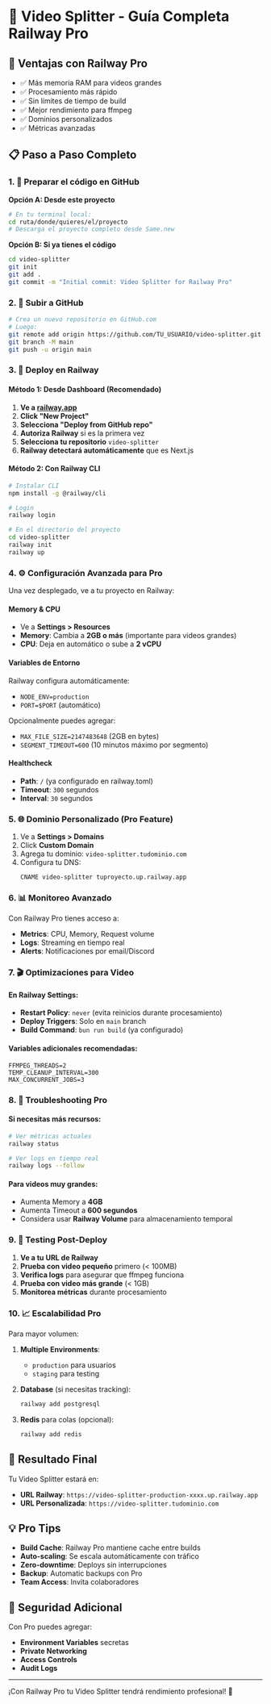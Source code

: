 # 🚀 Video Splitter - Guía Completa Railway Pro

## 🎯 Ventajas con Railway Pro
- ✅ Más memoria RAM para videos grandes
- ✅ Procesamiento más rápido
- ✅ Sin límites de tiempo de build
- ✅ Mejor rendimiento para ffmpeg
- ✅ Dominios personalizados
- ✅ Métricas avanzadas

## 📋 Paso a Paso Completo

### 1. 📁 Preparar el código en GitHub

**Opción A: Desde este proyecto**
```bash
# En tu terminal local:
cd ruta/donde/quieres/el/proyecto
# Descarga el proyecto completo desde Same.new
```

**Opción B: Si ya tienes el código**
```bash
cd video-splitter
git init
git add .
git commit -m "Initial commit: Video Splitter for Railway Pro"
```

### 2. 🔗 Subir a GitHub
```bash
# Crea un nuevo repositorio en GitHub.com
# Luego:
git remote add origin https://github.com/TU_USUARIO/video-splitter.git
git branch -M main
git push -u origin main
```

### 3. 🚂 Deploy en Railway

#### Método 1: Desde Dashboard (Recomendado)

1. **Ve a [railway.app](https://railway.app)**
2. **Click "New Project"**
3. **Selecciona "Deploy from GitHub repo"**
4. **Autoriza Railway** si es la primera vez
5. **Selecciona tu repositorio** `video-splitter`
6. **Railway detectará automáticamente** que es Next.js

#### Método 2: Con Railway CLI

```bash
# Instalar CLI
npm install -g @railway/cli

# Login
railway login

# En el directorio del proyecto
cd video-splitter
railway init
railway up
```

### 4. ⚙️ Configuración Avanzada para Pro

Una vez desplegado, ve a tu proyecto en Railway:

#### **Memory & CPU**
- Ve a **Settings > Resources**
- **Memory**: Cambia a **2GB o más** (importante para videos grandes)
- **CPU**: Deja en automático o sube a **2 vCPU**

#### **Variables de Entorno**
Railway configura automáticamente:
- `NODE_ENV=production`
- `PORT=$PORT` (automático)

Opcionalmente puedes agregar:
- `MAX_FILE_SIZE=2147483648` (2GB en bytes)
- `SEGMENT_TIMEOUT=600` (10 minutos máximo por segmento)

#### **Healthcheck**
- **Path**: `/` (ya configurado en railway.toml)
- **Timeout**: `300` segundos
- **Interval**: `30` segundos

### 5. 🌐 Dominio Personalizado (Pro Feature)

1. Ve a **Settings > Domains**
2. Click **Custom Domain**
3. Agrega tu dominio: `video-splitter.tudominio.com`
4. Configura tu DNS:
   ```
   CNAME video-splitter tuproyecto.up.railway.app
   ```

### 6. 📊 Monitoreo Avanzado

Con Railway Pro tienes acceso a:
- **Metrics**: CPU, Memory, Request volume
- **Logs**: Streaming en tiempo real
- **Alerts**: Notificaciones por email/Discord

### 7. 🎬 Optimizaciones para Video

#### En Railway Settings:
- **Restart Policy**: `never` (evita reinicios durante procesamiento)
- **Deploy Triggers**: Solo en `main` branch
- **Build Command**: `bun run build` (ya configurado)

#### Variables adicionales recomendadas:
```env
FFMPEG_THREADS=2
TEMP_CLEANUP_INTERVAL=300
MAX_CONCURRENT_JOBS=3
```

### 8. 🔧 Troubleshooting Pro

#### Si necesitas más recursos:
```bash
# Ver métricas actuales
railway status

# Ver logs en tiempo real
railway logs --follow
```

#### Para videos muy grandes:
- Aumenta Memory a **4GB**
- Aumenta Timeout a **600 segundos**
- Considera usar **Railway Volume** para almacenamiento temporal

### 9. 🎯 Testing Post-Deploy

1. **Ve a tu URL de Railway**
2. **Prueba con video pequeño** primero (< 100MB)
3. **Verifica logs** para asegurar que ffmpeg funciona
4. **Prueba con video más grande** (< 1GB)
5. **Monitorea métricas** durante procesamiento

### 10. 📈 Escalabilidad Pro

Para mayor volumen:

1. **Multiple Environments**:
   - `production` para usuarios
   - `staging` para testing

2. **Database** (si necesitas tracking):
   ```bash
   railway add postgresql
   ```

3. **Redis** para colas (opcional):
   ```bash
   railway add redis
   ```

## 🎉 Resultado Final

Tu Video Splitter estará en:
- **URL Railway**: `https://video-splitter-production-xxxx.up.railway.app`
- **URL Personalizada**: `https://video-splitter.tudominio.com`

## 💡 Pro Tips

- **Build Cache**: Railway Pro mantiene cache entre builds
- **Auto-scaling**: Se escala automáticamente con tráfico
- **Zero-downtime**: Deploys sin interrupciones
- **Backup**: Automatic backups con Pro
- **Team Access**: Invita colaboradores

## 🔐 Seguridad Adicional

Con Pro puedes agregar:
- **Environment Variables** secretas
- **Private Networking**
- **Access Controls**
- **Audit Logs**

---

¡Con Railway Pro tu Video Splitter tendrá rendimiento profesional! 🚀
